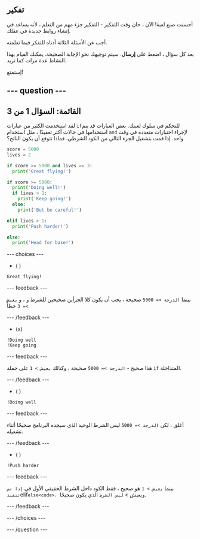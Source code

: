 ## تفكير

أحسنت صنع لعبة!  الآن ، حان وقت التفكير - التفكير جزء مهم من التعلم ، لأنه يساعد في إنشاء روابط جديدة في عقلك.

أجب عن الأسئلة الثلاثة أدناه للتفكر فيما تعلمته.

بعد كل سؤال ، اضغط على **إرسال**. سيتم توجيهك نحو الإجابة الصحيحة. يمكنك القيام بهذا النشاط عدة مرات كما تريد.

إستمتع!

--- question ---
---
القائمة: السؤال 1 من 3
---

لقد استخدمت الكثير من عبارات `if`للتحكم في سلوك لعبتك. بعض العبارات قد يتم استخدامها في حالات أكثر تعقيدًا ، مثل استخدام `and` لإجراء اختبارات متعددة في وقت واحد. إذا قمت بتشغيل الجزء التالي من الكود الشرطي، فماذا تتوقع أن يكون الناتج؟

```python
score = 5000
lives = 2

if score >= 5000 and lives >= 3:
  print('Great flying!')

if score >= 5000: 
  print('Doing well!')
  if lives > 1:
    print('Keep going!')
  else:
    print('But be careful!')

elif lives > 1:
  print('Push harder!')

else:
  print('Head for base!')
```

--- choices ---

- ( )
```
Great flying!
```
  --- feedback ---

بينما `الدرجة >= 5000` صحيحة ، يجب أن يكون كلا الجزأين صحيحين للشرط `و` ، و `يعيش >= 3` خطأ.

  --- /feedback ---

- (x)
```
!Doing well
!Keep going
```
  --- feedback ---

هذا صحيح - `الدرجة >= 5000` صحيحة ، وكذلك `يعيش > 1` على جملة `if` المتداخلة.

  --- /feedback ---

- ( )
```
!Doing well
```
  --- feedback ---

أغلق ، لكن `الدرجة >= 5000` ليس الشرط الوحيد الذي سيجده البرنامج صحيحًا أثناء تشغيله.

  --- /feedback ---

- ( )
```
!Push harder
```
  --- feedback ---

بينما `يعيش > 1` هو صحيح ، فقط الكود داخل الشرط الحقيقي الأول في `إذا تم تنفيذ`elif`else<code>، و`يعيش</code> &gt; `ليس الشرط` الذي يكون صحيحًا.

  --- /feedback ---

--- /choices ---

--- /question ---
